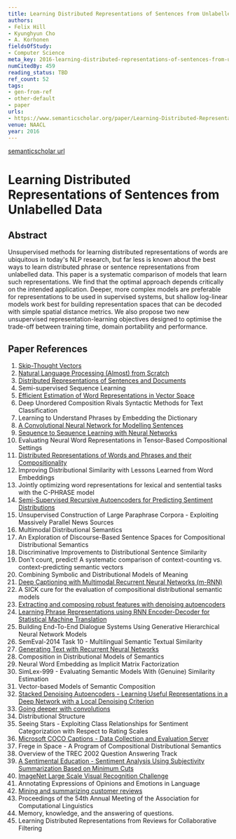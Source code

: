 ```yaml
---
title: Learning Distributed Representations of Sentences from Unlabelled Data
authors:
- Felix Hill
- Kyunghyun Cho
- A. Korhonen
fieldsOfStudy:
- Computer Science
meta_key: 2016-learning-distributed-representations-of-sentences-from-unlabelled-data
numCitedBy: 459
reading_status: TBD
ref_count: 52
tags:
- gen-from-ref
- other-default
- paper
urls:
- https://www.semanticscholar.org/paper/Learning-Distributed-Representations-of-Sentences-Hill-Cho/26e743d5bd465f49b9538deaf116c15e61b7951f?sort=total-citations
venue: NAACL
year: 2016
---
```


[semanticscholar url](https://www.semanticscholar.org/paper/Learning-Distributed-Representations-of-Sentences-Hill-Cho/26e743d5bd465f49b9538deaf116c15e61b7951f?sort=total-citations)

# Learning Distributed Representations of Sentences from Unlabelled Data

## Abstract

Unsupervised methods for learning distributed representations of words are ubiquitous in today's NLP research, but far less is known about the best ways to learn distributed phrase or sentence representations from unlabelled data. This paper is a systematic comparison of models that learn such representations. We find that the optimal approach depends critically on the intended application. Deeper, more complex models are preferable for representations to be used in supervised systems, but shallow log-linear models work best for building representation spaces that can be decoded with simple spatial distance metrics. We also propose two new unsupervised representation-learning objectives designed to optimise the trade-off between training time, domain portability and performance.

## Paper References

1. [Skip-Thought Vectors](2015-skip-thought-vectors)
2. [Natural Language Processing (Almost) from Scratch](2011-natural-language-processing-almost-from-scratch)
3. [Distributed Representations of Sentences and Documents](2014-distributed-representations-of-sentences-and-documents)
4. Semi-supervised Sequence Learning
5. [Efficient Estimation of Word Representations in Vector Space](2013-efficient-estimation-of-word-representations-in-vector-space)
6. Deep Unordered Composition Rivals Syntactic Methods for Text Classification
7. Learning to Understand Phrases by Embedding the Dictionary
8. [A Convolutional Neural Network for Modelling Sentences](2014-a-convolutional-neural-network-for-modelling-sentences)
9. [Sequence to Sequence Learning with Neural Networks](2014-sequence-to-sequence-learning-with-neural-networks)
10. Evaluating Neural Word Representations in Tensor-Based Compositional Settings
11. [Distributed Representations of Words and Phrases and their Compositionality](2013-distributed-representations-of-words-and-phrases-and-their-compositionality)
12. Improving Distributional Similarity with Lessons Learned from Word Embeddings
13. Jointly optimizing word representations for lexical and sentential tasks with the C-PHRASE model
14. [Semi-Supervised Recursive Autoencoders for Predicting Sentiment Distributions](2011-semi-supervised-recursive-autoencoders-for-predicting-sentiment-distributions)
15. Unsupervised Construction of Large Paraphrase Corpora - Exploiting Massively Parallel News Sources
16. Multimodal Distributional Semantics
17. An Exploration of Discourse-Based Sentence Spaces for Compositional Distributional Semantics
18. Discriminative Improvements to Distributional Sentence Similarity
19. Don't count, predict! A systematic comparison of context-counting vs. context-predicting semantic vectors
20. Combining Symbolic and Distributional Models of Meaning
21. [Deep Captioning with Multimodal Recurrent Neural Networks (m-RNN)](2015-deep-captioning-with-multimodal-recurrent-neural-networks-m-rnn)
22. A SICK cure for the evaluation of compositional distributional semantic models
23. [Extracting and composing robust features with denoising autoencoders](2008-extracting-and-composing-robust-features-with-denoising-autoencoders)
24. [Learning Phrase Representations using RNN Encoder-Decoder for Statistical Machine Translation](2014-learning-phrase-representations-using-rnn-encoder-decoder-for-statistical-machine-translation)
25. Building End-To-End Dialogue Systems Using Generative Hierarchical Neural Network Models
26. SemEval-2014 Task 10 - Multilingual Semantic Textual Similarity
27. [Generating Text with Recurrent Neural Networks](2011-generating-text-with-recurrent-neural-networks)
28. Composition in Distributional Models of Semantics
29. Neural Word Embedding as Implicit Matrix Factorization
30. SimLex-999 - Evaluating Semantic Models With (Genuine) Similarity Estimation
31. Vector-based Models of Semantic Composition
32. [Stacked Denoising Autoencoders - Learning Useful Representations in a Deep Network with a Local Denoising Criterion](2010-stacked-denoising-autoencoders-learning-useful-representations-in-a-deep-network-with-a-local-denoising-criterion)
33. [Going deeper with convolutions](2015-going-deeper-with-convolutions)
34. Distributional Structure
35. Seeing Stars - Exploiting Class Relationships for Sentiment Categorization with Respect to Rating Scales
36. [Microsoft COCO Captions - Data Collection and Evaluation Server](2015-microsoft-coco-captions-data-collection-and-evaluation-server)
37. Frege in Space - A Program of Compositional Distributional Semantics
38. Overview of the TREC 2002 Question Answering Track
39. [A Sentimental Education - Sentiment Analysis Using Subjectivity Summarization Based on Minimum Cuts](2004-a-sentimental-education-sentiment-analysis-using-subjectivity-summarization-based-on-minimum-cuts)
40. [ImageNet Large Scale Visual Recognition Challenge](2015-imagenet-large-scale-visual-recognition-challenge)
41. Annotating Expressions of Opinions and Emotions in Language
42. [Mining and summarizing customer reviews](2004-mining-and-summarizing-customer-reviews)
43. Proceedings of the 54th Annual Meeting of the Association for Computational Linguistics
44. Memory, knowledge, and the answering of questions.
45. Learning Distributed Representations from Reviews for Collaborative Filtering
